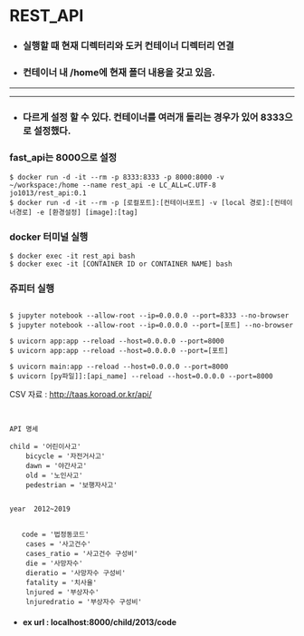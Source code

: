 

# REST_API


* ### 실행할 때 현재 디렉터리와 도커 컨테이너 디렉터리 연결 
* ### 컨테이너 내 /home에 현재 폴더 내용을 갖고 있음.


----
----


* ### 다르게 설정 할 수 있다. 컨테이너를 여러개 돌리는 경우가 있어 8333으로 설정했다. 
### fast_api는 8000으로 설정
```
$ docker run -d -it --rm -p 8333:8333 -p 8000:8000 -v ~/workspace:/home --name rest_api -e LC_ALL=C.UTF-8 jo1013/rest_api:0.1
$ docker run -d -it --rm -p [로컬포트]:[컨테이너포트] -v [local 경로]:[컨테이너경로] -e [환경설정] [image]:[tag]
```

### docker 터미널 실행

```
$ docker exec -it rest_api bash
$ docker exec -it [CONTAINER ID or CONTAINER NAME] bash
```




### 쥬피터 실행
```

$ jupyter notebook --allow-root --ip=0.0.0.0 --port=8333 --no-browser
$ jupyter notebook --allow-root --ip=0.0.0.0 --port=[포트] --no-browser

```


```
$ uvicorn app:app --reload --host=0.0.0.0 --port=8000
$ uvicorn app:app --reload --host=0.0.0.0 --port=[포트]

```



```
$ uvicorn main:app --reload --host=0.0.0.0 --port=8000
$ uvicorn [py파일]]:[api_name] --reload --host=0.0.0.0 --port=8000
```

CSV 자료 :
http://taas.koroad.or.kr/api/

```


API 명세 

child = '어린이사고'                              
    bicycle = '자전거사고'
    dawn = '야간사고'
    old = '노인사고'
    pedestrian = '보행자사고'                                            
 
 
year  2012~2019


   code = '법정동코드'
    cases = '사고건수'
    cases_ratio = '사고건수 구성비'
    die = '사망자수'
    dieratio = '사망자수 구성비'
    fatality = '치사율'
    lnjured = '부상자수'
    lnjuredratio = '부상자수 구성비'

```


* #### ex url  :   localhost:8000/child/2013/code 

